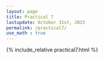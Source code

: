 ```yaml
---
layout: page
title: Practical 7
lastupdate: October 31st, 2023
permalink: /practical7/
use_math : true
---
```

  
  {% include_relative practical7.html %}
